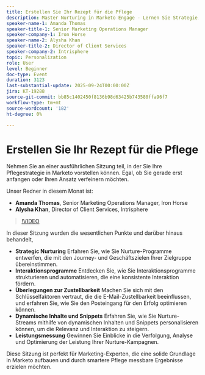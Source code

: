 ```yaml
---
title: Erstellen Sie Ihr Rezept für die Pflege
description: Master Nurturing in Marketo Engage - Lernen Sie Strategie, Automatisierung, Personalisierung und Leistungsüberwachung kennen, um Interaktion und Ergebnisse zu steigern.
speaker-name-1: Amanda Thomas
speaker-title-1: Senior Marketing Operations Manager
speaker-company-1: Iron Horse
speaker-name-2: Alysha Khan
speaker-title-2: Director of Client Services
speaker-company-2: Intrisphere
topic: Personalization
role: User
level: Beginner
doc-type: Event
duration: 3123
last-substantial-update: 2025-09-24T00:00:00Z
jira: KT-19288
source-git-commit: bb85c1402450f8136b98d63425b743580ffa96f7
workflow-type: tm+mt
source-wordcount: '182'
ht-degree: 0%

---
```



# Erstellen Sie Ihr Rezept für die Pflege

Nehmen Sie an einer ausführlichen Sitzung teil, in der Sie Ihre Pflegestrategie in Marketo vorstellen können. Egal, ob Sie gerade erst anfangen oder Ihren Ansatz verfeinern möchten.

Unser Redner in diesem Monat ist:

* **Amanda Thomas**, Senior Marketing Operations Manager, Iron Horse
* **Alysha Khan**, Director of Client Services, Intrisphere

>[!VIDEO](https://video.tv.adobe.com/v/3475224/?learn=on&enablevpops)

In dieser Sitzung wurden die wesentlichen Punkte und darüber hinaus behandelt,

* **Strategic Nurturing** Erfahren Sie, wie Sie Nurture-Programme entwerfen, die mit den Journey- und Geschäftszielen Ihrer Zielgruppe übereinstimmen.
* **Interaktionsprogramme** Entdecken Sie, wie Sie Interaktionsprogramme strukturieren und automatisieren, die eine konsistente Interaktion fördern.
* **Überlegungen zur Zustellbarkeit** Machen Sie sich mit den Schlüsselfaktoren vertraut, die die E-Mail-Zustellbarkeit beeinflussen, und erfahren Sie, wie Sie den Posteingang für den Erfolg optimieren können.
* **Dynamische Inhalte und Snippets** Erfahren Sie, wie Sie Nurture-Streams mithilfe von dynamischen Inhalten und Snippets personalisieren können, um die Relevanz und Interaktion zu steigern.
* **Leistungsmessung** Gewinnen Sie Einblicke in die Verfolgung, Analyse und Optimierung der Leistung Ihrer Nurture-Kampagnen.

Diese Sitzung ist perfekt für Marketing-Experten, die eine solide Grundlage in Marketo aufbauen und durch smartere Pflege messbare Ergebnisse erzielen möchten.


